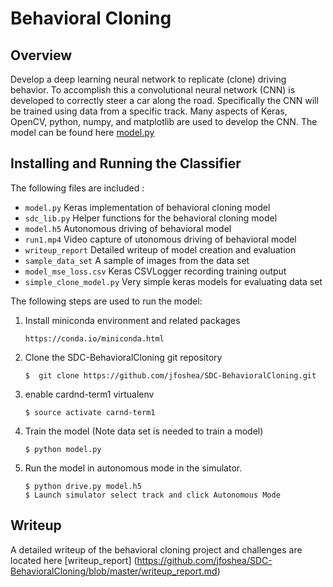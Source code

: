 # Behavioral Cloning 

## Overview
Develop a deep learning neural network to replicate (clone) driving behavior. To accomplish this a convolutional neural network (CNN) is developed to correctly steer a car along the road. Specifically the CNN will be trained using data from a specific track. Many aspects of Keras, OpenCV, python, numpy, and matplotlib are used to develop the CNN. The model can be found here  [model.py](https://github.com/jfoshea/BehavioralCloning/blob/master/model.py)

## Installing and Running the Classifier
The following files are included :
- `model.py` Keras implementation of behavioral cloning model 
- `sdc_lib.py` Helper functions for the behavioral cloning model 
- `model.h5` Autonomous driving of behavioral model 
- `run1.mp4` Video capture of utonomous driving of behavioral model 
- `writeup_report` Detailed writeup of model creation and evaluation 
- `sample_data_set` A sample of images from the data set 
- `model_mse_loss.csv` Keras CSVLogger recording training output
- `simple_clone_model.py` Very simple keras models for evaluating data set 

The following steps are used to run the model:
1. Install miniconda environment and related packages
    ```
    https://conda.io/miniconda.html
    ```
2. Clone the SDC-BehavioralCloning git repository
    ```  
    $  git clone https://github.com/jfoshea/SDC-BehavioralCloning.git
    ```

3. enable cardnd-term1 virtualenv
    ```
    $ source activate carnd-term1
    ```
4. Train the model (Note data set is needed to train a model)
    ```
    $ python model.py
    ```
5. Run the model in autonomous mode in the simulator.
    ```
    $ python drive.py model.h5
    $ Launch simulator select track and click Autonomous Mode
    ```

## Writeup 
A detailed writeup of the behavioral cloning project and challenges are located here [writeup_report] (https://github.com/jfoshea/SDC-BehavioralCloning/blob/master/writeup_report.md)

